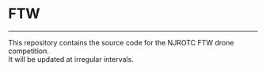 # FTW
---

This repository contains the source code for the NJROTC FTW drone competition.  
It will be updated at irregular intervals.
